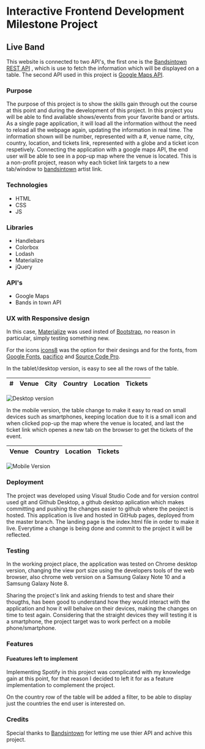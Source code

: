 # Interactive Frontend Development Milestone Project
## Live Band

This website is connected to two API's, the first one is the [Bandsintown REST API](https://www.bandsintown.com/) , which is use to fetch the information which will be displayed on a table. The second API used in this project is [Google Maps API](https://cloud.google.com/maps-platform/).


### Purpose
The purpose of this project is to show the skills gain through out the course at this point and during the development of this project.
In this project you will be able to find available shows/events from your favorite band or artists. As a single page application, it will load all the information without the need to reload all the webpage again, updating the information in real time.
The information shown will be number, represented with a #, venue name, city, country, location, and tickets link, represented with a globe and a ticket icon respetively.
Connecting the application with a google maps API, the end user will be able to see in a pop-up map where the venue is located.
This is a non-profit project, reason why each ticket link targets to a new tab/window to [bandsintown](https://www.bandsintown.com/) artist link.

### Technologies
* HTML
* CSS
* JS

### Libraries
* Handlebars
* Colorbox
* Lodash
* Materialize
* jQuery

### API's
* Google Maps
* Bands in town API

### UX with Responsive design
In this case, [Materialize](https://materializecss.com/) was used insted of [Bootstrap](https://getbootstrap.com), no reason in particular, simply testing something new.

For the icons [icons8](https://icons8.com/) was the option for their desings and for the fonts, from [Google Fonts](https://fonts.google.com), [pacifico](https://fonts.google.com/?query=pacifico) and [Source Code Pro](https://fonts.google.com/specimen/Source+Sans+Pro).

In the tablet/desktop version, is easy to see all the rows of the table.

| # | Venue | City | Country | Location | Tickets |
|---|-------|------|---------|----------|---------|

![Desktop version](wireframe/desktop.jpg)

In the mobile version, the table change to make it easy to read on small devices such as smartphones, keeping location due to it is a small icon and when clicked pop-up the map where the venue is located, and last the ticket link which openes a new tab on the browser to get the tickets of the event.

| Venue | Country | Location | Tickets |
|-------|---------|----------|---------|

![Mobile Version](wireframe/mobile.jpg)


### Deployment
The project was developed using Visual Studio Code and for version control used git and Github Desktop, a github desktop aplication which makes committing and pushing the changes easier to github where the peoject is hosted.
This application is live and hosted in GitHub pages, deployed from the master branch. The landing page is the index.html file in order to make it live. Everytime a change is being done and commit to the project it will be reflected.

### Testing
In the working project place, the application was tested on Chrome desktop version, changing the view port size using the developers tools of the web browser, also chrome web version on a Samsung Galaxy Note 10 and a Samsung Galaxy Note 8. 

Sharing the project's link and asking friends to test and share their thougths, has been good to understand how they would interact with the application and how it will behaive on their devices, making the changes on time to test again. Considering that the straight devices they will testing it is a smartphone, the project target was to work perfect on a mobile phone/smartphone. 

### Features
#### Fueatures left to implement
Implementing Spotify in this project was complicated with my knowledge gain at this point, for that reason I decided to left it for as a feature implementation to complement the project.

On the country row of the table will be added a filter, to be able to display just the countries the end user is interested on.

### Credits
Special thanks to [Bandsintown](http://corp.bandsintown.com) for letting me use thier API and achive this project.